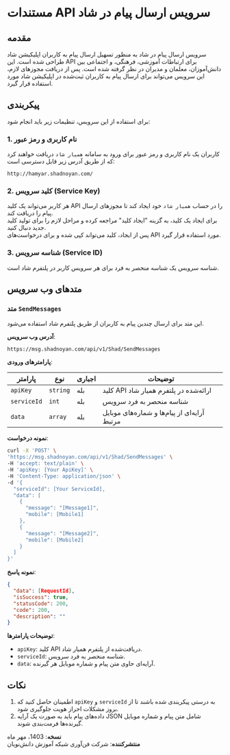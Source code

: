 # مستندات API سرویس ارسال پیام در شاد

## مقدمه

سرویس ارسال پیام در شاد به منظور تسهیل ارسال پیام به کاربران اپلیکیشن شاد طراحی شده است. این API برای ارتباطات آموزشی، فرهنگی، و اجتماعی بین دانش‌آموزان، معلمان و مدیران در نظر گرفته شده است. پس از دریافت مجوزهای لازم، این سرویس می‌تواند برای ارسال پیام به کاربران ثبت‌شده در اپلیکیشن شاد مورد استفاده قرار گیرد.

## پیکربندی

برای استفاده از این سرویس، تنظیمات زیر باید انجام شود:

### 1. نام کاربری و رمز عبور
 کاربران یک نام کاربری و رمز عبور برای ورود به سامانه `همیار شاد` دریافت خواهند کرد که از طریق آدرس زیر قابل دسترسی است:
  
  ```
  http://hamyar.shadnoyan.com/
  ```

### 2. کلید سرویس (Service Key)
هر کاربر می‌تواند یک کلید API را در حساب `همیار شاد` خود ایجاد کند تا مجوزهای ارسال پیام را دریافت کند.  
برای ایجاد یک کلید، به گزینه "ایجاد کلید" مراجعه کرده و مراحل لازم را برای تولید کلید جدید دنبال کنید.  
پس از ایجاد، کلید می‌تواند کپی شده و برای درخواست‌های API مورد استفاده قرار گیرد.


### 3. شناسه سرویس (Service ID)
 شناسه سرویس یک شناسه منحصر به فرد برای هر سرویس کاربر در پلتفرم شاد است.

## متدهای وب سرویس

### متد `SendMessages`

این متد برای ارسال چندین پیام به کاربران از طریق پلتفرم شاد استفاده می‌شود.

 **آدرس وب سرویس**:
  ```
  https://msg.shadnoyan.com/api/v1/Shad/SendMessages
  ```

 **پارامترهای ورودی**:

  | **پارامتر**       | **نوع**     | **اجباری** | **توضیحات**                                      |
  |-------------------|-------------|------------|--------------------------------------------------|
  | `apiKey`          | `string`    | بله         | کلید API ارائه‌شده در پلتفرم همیار شاد            |
  | `serviceId`       | `int`       | بله         | شناسه منحصر به فرد سرویس                         |
  | `data`            | `array`     | بله         | آرایه‌ای از پیام‌ها و شماره‌های موبایل مرتبط      |

 **نمونه درخواست**:

  ```bash
  curl -X 'POST' \
  'https://msg.shadnoyan.com/api/v1/Shad/SendMessages' \
  -H 'accept: text/plain' \
  -H 'apiKey: [Your ApiKey]' \
  -H 'Content-Type: application/json' \
  -d '{
    "serviceId": [Your ServiceId],
    "data": [
      {
        "message": "[Message1]",
        "mobile": [Mobile1]
      },
      {
        "message": "[Message2]",
        "mobile": [Mobile2]
      }
    ]
  }'
  ```

 **نمونه پاسخ**:

  ```json
  {
    "data": [RequestId],
    "isSuccess": true,
    "statusCode": 200,
    "code": 200,
    "description": ""
  }
  ```

 **توضیحات پارامترها**:

  - `apiKey`: کلید API دریافت‌شده از پلتفرم همیار شاد.
  - `serviceId`: شناسه منحصر به فرد سرویس.
  - `data`: آرایه‌ای حاوی متن پیام و شماره موبایل هر گیرنده.

## نکات

1. اطمینان حاصل کنید که `apiKey` و `serviceId` به درستی پیکربندی شده باشند تا از بروز مشکلات احراز هویت جلوگیری شود.
2. داده‌های پیام باید به صورت یک آرایه JSON شامل متن پیام و شماره موبایل گیرنده‌ها فرمت‌بندی شوند.

**نسخه**: 1403، مهر ماه   
**منتشرکننده**: شرکت فن‌آوری شبکه آموزش دانش‌نویان